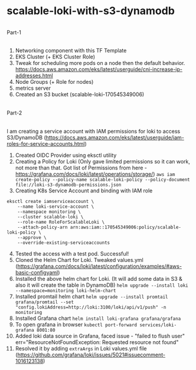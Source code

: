 # scalable-loki-with-s3-dynamodb

######

Part-1

######

1. Networking component with this TF Template
2. EKS Cluster (+ EKS Cluster Role)
3. Tweak for scheduling more pods on a node then the default behavior. https://docs.aws.amazon.com/eks/latest/userguide/cni-increase-ip-addresses.html
4. Node Groups (+ Role for nodes)
5. metrics server
6. Created an S3 bucket (scalable-loki-170545349006)

######

Part-2

######

I am creating a service account with IAM permissions for loki to access S3/DynamoDB (https://docs.aws.amazon.com/eks/latest/userguide/iam-roles-for-service-accounts.html)

1. Created OIDC Provider using eksctl utility
2. Creating a Policy for Loki (Only gave limited permissions so it can work, not more than that. Got list of Permissions from here - https://grafana.com/docs/loki/latest/operations/storage/)
   `aws iam create-policy --policy-name scalable-loki-policy --policy-document file://loki-s3-dynamodb-permissions.json`
3. Creating K8s Service Account and binding with IAM role

```
eksctl create iamserviceaccount \
    --name loki-service-account \
    --namespace monitoring \
    --cluster scalable-loki \
    --role-name RoleForScalableLoki \
    --attach-policy-arn arn:aws:iam::170545349006:policy/scalable-loki-policy \
    --approve \
    --override-existing-serviceaccounts
```

4. Tested the access with a test pod. Successful!
5. Cloned the Helm Chart for Loki. Tweaked values.yml (https://grafana.com/docs/loki/latest/configuration/examples/#aws-basic-configyaml)
6. Installed the above helm chart for Loki. (It will add some data in S3 & also it will create the table in DynamoDB)
   `helm upgrade --install loki --namespace=monitoring loki-helm-chart`
7. Installed promtail helm chart
   `helm upgrade --install promtail grafana/promtail --set "config.lokiAddress=http://loki:3100/loki/api/v1/push" -n monitoring`
8. Installed Grafana chart
   `helm install loki-grafana grafana/grafana`
9. To open grafana in browser
   `kubectl port-forward services/loki-grafana 8001:80`
10. Added loki data source in Grafana, faced issue - "failed to flush user" err="ResourceNotFoundException: Requested resource not found"
11. Resolved it by adding `extraArgs` in Loki values.yml file (https://github.com/grafana/loki/issues/5021#issuecomment-1016123138)
